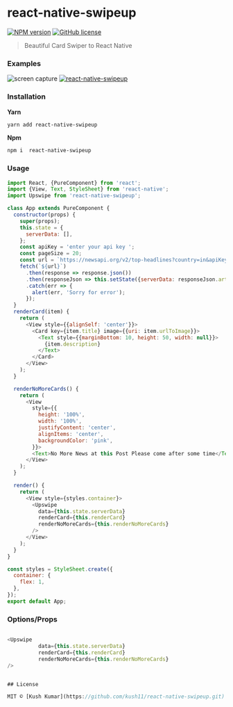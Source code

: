 # react-native-swipeup

[![NPM version](https://badge.fury.io/js/react-native-backgroud-shapes.svg)](https://npmjs.org/package/react-native-backgroud-shapes) [![GitHub license](https://img.shields.io/badge/license-MIT-brightgreen.svg?style=flat-square)](https://raw.githubusercontent.com/kevoj/react-native-backgroud-shapes/master/LICENSE)

> Beautiful Card Swiper to React Native 

### Examples
![screen capture](https://github.com/kush11/react-native-upswipe/tree/master/assets/swipeup.gif?raw=true)
<a href="https://github.com/kush11/react-native-upswipe/tree/master/assets/swipeup.gif"><img src="https://github.com/kush11/react-native-upswipe/tree/master/assets/swipeup.gif" title="react-native-swipeup"/></a>
### Installation

**Yarn**

```bash
yarn add react-native-swipeup
```

**Npm**

```bash
npm i  react-native-swipeup
```

### Usage

```javascript
import React, {PureComponent} from 'react';
import {View, Text, StyleSheet} from 'react-native';
import Upswipe from 'react-native-swipeup';

class App extends PureComponent {
  constructor(props) {
    super(props);
    this.state = {
      serverData: [],
    };
    const apiKey = 'enter your api key ';
    const pageSize = 20;
    const url = `https://newsapi.org/v2/top-headlines?country=in&apiKey=${apiKey}`
    fetch(`${url}`)
      .then(response => response.json())
      .then(responseJson => this.setState({serverData: responseJson.articles}))
      .catch(err => {
        alert(err, 'Sorry for error');
      });
  }
  renderCard(item) {
    return (
      <View style={{alignSelf: 'center'}}>
        <Card key={item.title} image={{uri: item.urlToImage}}>
          <Text style={{marginBottom: 10, height: 50, width: null}}>
            {item.description}
          </Text>
        </Card>
      </View>
    );
  }

  renderNoMoreCards() {
    return (
      <View
        style={{
          height: '100%',
          width: '100%',
          justifyContent: 'center',
          alignItems: 'center',
          backgroundColor: 'pink',
        }}>
        <Text>No More News at this Post Please come after some time</Text>
      </View>
    );
  }

  render() {
    return (
      <View style={styles.container}>
        <Upswipe
          data={this.state.serverData}
          renderCard={this.renderCard}
          renderNoMoreCards={this.renderNoMoreCards}
        />
      </View>
    );
  }
}

const styles = StyleSheet.create({
  container: {
    flex: 1,
  },
});
export default App;

```

### Options/Props

```javascript

<Upswipe
          data={this.state.serverData}
          renderCard={this.renderCard}
          renderNoMoreCards={this.renderNoMoreCards}
/>


## License

MIT © [Kush Kumar](https://github.com/kush11/react-native-swipeup.git)
